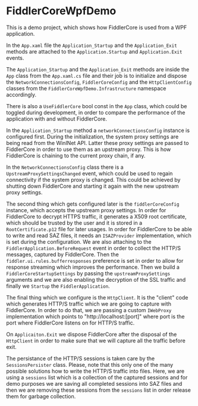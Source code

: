 # FiddlerCoreWpfDemo

This is a demo project, which shows how FiddlerCore is used from a WPF application.

In the `App.xaml` file the `Application_Startup` and the `Application_Exit` methods are attached to the `Application.Startup` and `Application.Exit` events.

The `Application_Startup` and the `Application_Exit` methods are inside the `App` class from the `App.xaml.cs` file and their job is to initialize and dispose the `NetworkConnectionsConfig`, `FiddlerCoreConfig` and the `HttpClientConfig` classes from the `FiddlerCoreWpfDemo.Infrastructure` namespace accordingly.

There is also a `UseFiddlerCore` bool const in the `App` class, which could be toggled during development, in order to compare the performance of the application with and without FiddlerCore.

In the `Application_Startup` method a `networkConnectionsConfig` instance is configured first. During the initialization, the system proxy settings are being read from the WinINet API. Latter these proxy settings are passed to FiddlerCore in order to use them as an upstream proxy. This is how FiddlerCore is chaining to the current proxy chain, if any.

In the `NetworkConnectionsConfig` class there is a `UpstreamProxySettingsChanged` event, which could be used to regain connectivity if the system proxy is changed. This could be achieved by shutting down FiddlerCore and starting it again with the new upstream proxy settings.

The second thing which gets configured later is the `fiddlerCoreConfig` instance, which accepts the upstream proxy settings. In order for FiddlerCore to decrypt HTTPS traffic, it generates a X509 root certificate, which should be trusted by the user and it is stored in a `RootCertificate.p12` file for later usages.
In order for FiddlerCore to be able to write and read SAZ files, it needs an `ISAZProvider` implementation, which is set during the configuration. We are also attaching to the `FiddlerApplication.BeforeRequest` event in order to collect the HTTP/S messages, captured by FiddlerCore. Then the `fiddler.ui.rules.bufferresponses` preference is set in order to allow for response streaming which improves the performance. Then we build a `FiddlerCoreStartupSettings` by passing the `upstreamProxySettings` arguments and we are also enabling the decryption of the SSL traffic and finally we `Startup` the `FiddlerApplication`.

The final thing which we configure is the `HttpClient`. It is the "client" code which generates HTTP/S traffic which we are going to capture with FiddlerCore. In order to do that, we are passing a custom `IWebProxy` implementation which points to "http://localhost:[port]" where port is the port where FiddlerCore listens on for HTTP/S traffic.

On `Applicaiton.Exit` we dispose FiddlerCore after the disposal of the `HttpClient` in order to make sure that we will capture all the traffic before exit.

The persistance of the HTTP/S sessions is taken care by the `SessionsPersister` class. Please, note that this only one of the many possible solutions how to write the HTTP/S traffic into files. Here, we are using a `sessions` list which is a collection of the captured sessions and for demo purposes we are saving all completed sessions into SAZ files and then we are removing these sessions from the `sessions` list in order release them for garbage collection. 